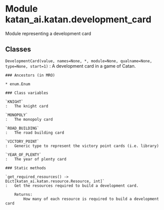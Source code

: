 Module katan_ai.katan.development_card
======================================
Module representing a development card

Classes
-------

`DevelopmentCard(value, names=None, *, module=None, qualname=None, type=None, start=1)`
:   A development card in a game of Catan.

    ### Ancestors (in MRO)

    * enum.Enum

    ### Class variables

    `KNIGHT`
    :   The knight card

    `MONOPOLY`
    :   The monopoly card

    `ROAD_BUILDING`
    :   The road building card

    `VICTORY_POINT`
    :   Generic type to represent the victory point cards (i.e. library)

    `YEAR_OF_PLENTY`
    :   The year of plenty card

    ### Static methods

    `get_required_resources() ‑> Dict[katan_ai.katan.resource.Resource, int]`
    :   Get the resources required to build a development card.

        Returns:
            How many of each resource is required to build a development card
